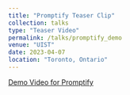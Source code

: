 ```yaml
---
title: "Promptify Teaser Clip"
collection: talks
type: "Teaser Video"
permalink: /talks/promptify_demo
venue: "UIST"
date: 2023-04-07
location: "Toronto, Ontario"
---
```


[Demo Video for Promptify](https://www.youtube.com/watch?v=lt0TxbizKEs)

